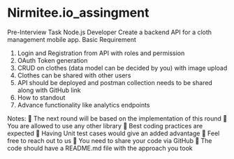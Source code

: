 # Nirmitee.io_assingment

Pre-Interview Task
Node.js Developer
Create a backend API for a cloth management mobile app.
Basic Requirement

1. Login and Registration from API with roles and permission
2. OAuth Token generation
3. CRUD on clothes (data model can be decided by you) with image upload
4. Clothes can be shared with other users
5. API should be deployed and postman collection needs to be shared along with GitHub
   link
6. How to standout
7. Advance functionality like analytics endpoints

Notes:
 The next round will be based on the implementation of this round
 You are allowed to use any other library
 Best coding practices are expected
 Having Unit test cases would give an added advantage
 Feel free to reach out to us
 You need to share your code via GitHub
 The code should have a README.md file with the approach you took